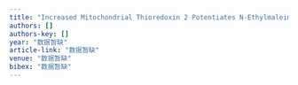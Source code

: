 ```yaml
---
title: "Increased Mitochondrial Thioredoxin 2 Potentiates N-Ethylmaleimide-Induced Cytotoxicity"
authors: []
authors-key: []
year: "数据暂缺"
article-link: "数据暂缺"
venue: "数据暂缺"
bibex: "数据暂缺"
---
```

